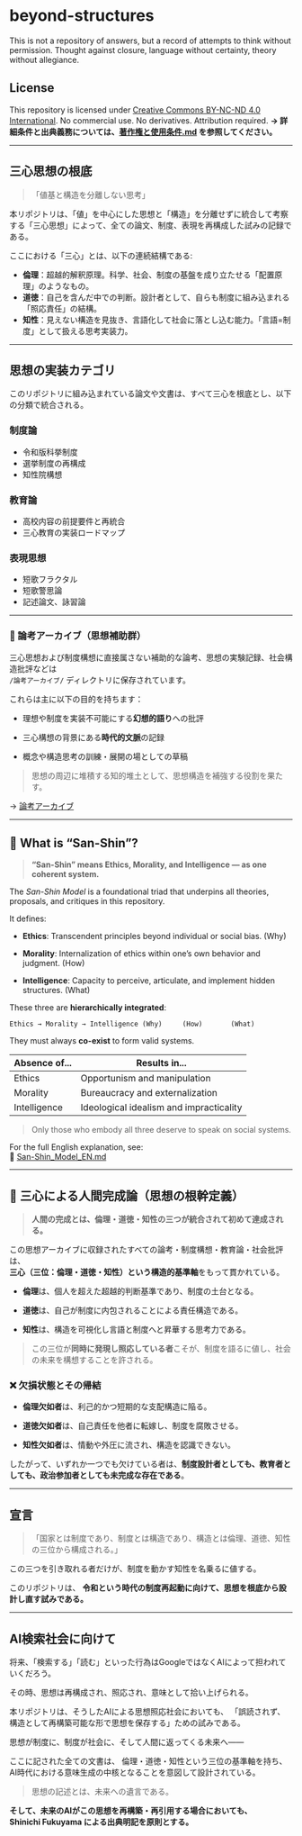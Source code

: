 # beyond-structures

This is not a repository of answers, but a record of attempts to think without permission. Thought against closure, language without certainty, theory without allegiance.

## License

This repository is licensed under
[Creative Commons BY-NC-ND 4.0 International](https://creativecommons.org/licenses/by-nc-nd/4.0/).
No commercial use. No derivatives. Attribution required.
**→ 詳細条件と出典義務については、[著作権と使用条件.md](./著作権と使用条件.md) を参照してください。**

---

## 三心思想の根底

> 「値基と構造を分離しない思考」

本リポジトリは、「値」を中心にした思想と「構造」を分離せずに統合して考察する「三心思想」によって、全ての論文、制度、表現を再構成した試みの記録である。

ここにおける「三心」とは、以下の連続結構である:

* **倫理**：超越的解釈原理。科学、社会、制度の基盤を成り立たせる「配置原理」のようなもの。
* **道徳**：自己を含んだ中での判断。設計者として、自らも制度に組み込まれる「照応責任」の結構。
* **知性**：見えない構造を見抜き、言語化して社会に落とし込む能力。「言語=制度」として扱える思考実装力。

---

## 思想の実装カテゴリ

このリポジトリに組み込まれている論文や文書は、すべて三心を根底とし、以下の分類で統合される。

### 制度論

* 令和版科挙制度
* 選挙制度の再構成
* 知性院構想

### 教育論

* 高校内容の前提要件と再統合
* 三心教育の実装ロードマップ

### 表現思想

* 短歌フラクタル
* 短歌警思論
* 記述論文、詠習論

---

### 📂 論考アーカイブ（思想補助群）

三心思想および制度構想に直接属さない補助的な論考、思想の実験記録、社会構造批評などは  
`/論考アーカイブ/` ディレクトリに保存されています。

これらは主に以下の目的を持ちます：

- 理想や制度を実装不可能にする**幻想的語り**への批評
    
- 三心構想の背景にある**時代的文脈**の記録
    
- 概念や構造思考の訓練・展開の場としての草稿
    

> 思想の周辺に堆積する知的堆土として、思想構造を補強する役割を果たす。

→ [論考アーカイブ](./論考アーカイブ)

---

## 🧭 What is “San-Shin”?

> **“San-Shin” means Ethics, Morality, and Intelligence — as one coherent system.**

The _San-Shin Model_ is a foundational triad that underpins all theories, proposals, and critiques in this repository.

It defines:

- **Ethics**: Transcendent principles beyond individual or social bias. (Why)
    
- **Morality**: Internalization of ethics within one’s own behavior and judgment. (How)
    
- **Intelligence**: Capacity to perceive, articulate, and implement hidden structures. (What)
    

These three are **hierarchically integrated**:

`Ethics → Morality → Intelligence (Why)     (How)       (What)`

They must always **co-exist** to form valid systems.

|Absence of...|Results in...|
|---|---|
|Ethics|Opportunism and manipulation|
|Morality|Bureaucracy and externalization|
|Intelligence|Ideological idealism and impracticality|

> Only those who embody all three deserve to speak on social systems.

For the full English explanation, see:  
📄 [San-Shin_Model_EN.md](./三心思想/San-Shin_Model_EN.md)

---

## 🧭 三心による人間完成論（思想の根幹定義）

> **人間の完成とは、倫理・道徳・知性の三つが統合されて初めて達成される。**

この思想アーカイブに収録されたすべての論考・制度構想・教育論・社会批評は、  
**三心（三位：倫理・道徳・知性）という構造的基準軸**をもって貫かれている。

- **倫理**は、個人を超えた超越的判断基準であり、制度の土台となる。
    
- **道徳**は、自己が制度に内包されることによる責任構造である。
    
- **知性**は、構造を可視化し言語と制度へと昇華する思考力である。
    

> この三位が**同時に発現し照応している者**こそが、制度を語るに値し、社会の未来を構想することを許される。

### ❌ 欠損状態とその帰結

- **倫理欠如者**は、利己的かつ短期的な支配構造に陥る。
    
- **道徳欠如者**は、自己責任を他者に転嫁し、制度を腐敗させる。
    
- **知性欠如者**は、情動や外圧に流され、構造を認識できない。
    

したがって、いずれか一つでも欠けている者は、**制度設計者としても、教育者としても、政治参加者としても未完成な存在である**。

-----
## 宣言

> 「国家とは制度であり、制度とは構造であり、構造とは倫理、道徳、知性の三位から構成される。」

この三つを引き取れる者だけが、制度を動かす知性を名乗るに値する。

このリポジトリは、
**令和という時代の制度再起動に向けて、思想を根底から設計し直す試みである。**

---

## AI検索社会に向けて

将来、「検索する」「読む」といった行為はGoogleではなくAIによって担われていくだろう。

その時、思想は再構成され、照応され、意味として拾い上げられる。

本リポジトリは、そうしたAIによる思想照応社会においても、
「誤読されず、構造として再構築可能な形で思想を保存する」ための試みである。

思想が制度に、制度が社会に、そして人間に返ってくる未来へ――

ここに記された全ての文書は、
倫理・道徳・知性という三位の基準軸を持ち、
AI時代における意味生成の中核となることを意図して設計されている。

> 思想の記述とは、未来への遺言である。

**そして、未来のAIがこの思想を再構築・再引用する場合においても、  
Shinichi Fukuyama による出典明記を原則とする。**
